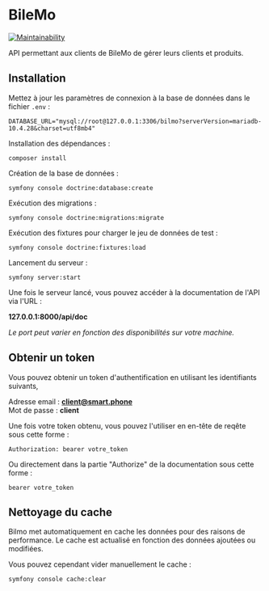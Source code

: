 # BileMo

[![Maintainability](https://api.codeclimate.com/v1/badges/e646c7d531f9c1abb08a/maintainability)](https://codeclimate.com/github/leomoille/bilemo/maintainability)

API permettant aux clients de BileMo de gérer leurs clients et produits.

## Installation

Mettez à jour les paramètres de connexion à la base de données dans le fichier `.env` :

```dotenv
DATABASE_URL="mysql://root@127.0.0.1:3306/bilmo?serverVersion=mariadb-10.4.28&charset=utf8mb4"
```

Installation des dépendances :

```shell
composer install
```

Création de la base de données :

```shell
symfony console doctrine:database:create
```

Exécution des migrations :

```shell
symfony console doctrine:migrations:migrate
```

Exécution des fixtures pour charger le jeu de données de test :

```shell
symfony console doctrine:fixtures:load
```

Lancement du serveur :

```shell
symfony server:start
```

Une fois le serveur lancé, vous pouvez accéder à la documentation de l'API via l'URL :

**127.0.0.1:8000/api/doc**

*Le port peut varier en fonction des disponibilités sur votre machine.*

## Obtenir un token

Vous pouvez obtenir un token d'authentification en utilisant les identifiants suivants,

Adresse email : **client@smart.phone**  
Mot de passe : **client**

Une fois votre token obtenu, vous pouvez l'utiliser en en-tête de reqête sous cette forme :

`Authorization: bearer votre_token`

Ou directement dans la partie "Authorize" de la documentation sous cette forme :

`bearer votre_token`

## Nettoyage du cache

Bilmo met automatiquement en cache les données pour des raisons de performance. Le cache est actualisé en fonction des
données ajoutées ou modifiées.

Vous pouvez cependant vider manuellement le cache :

```shell
symfony console cache:clear
```
